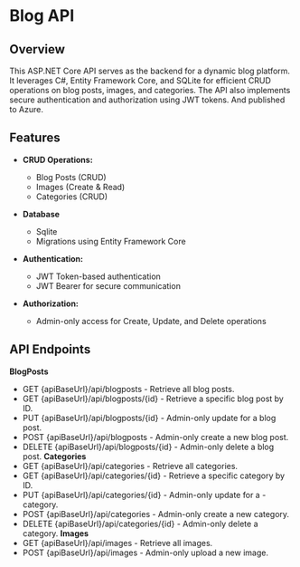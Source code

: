# Blog API

## Overview

This ASP.NET Core API serves as the backend for a dynamic blog platform. It leverages C#, Entity Framework Core, and SQLite for efficient CRUD operations on blog posts, images, and categories. The API also implements secure authentication and authorization using JWT tokens. And published to Azure.

## Features

-   **CRUD Operations:**

    -   Blog Posts (CRUD)
    -   Images (Create & Read)
    -   Categories (CRUD)

-   **Database**

    -   Sqlite
    -   Migrations using Entity Framework Core

-   **Authentication:**

    -   JWT Token-based authentication
    -   JWT Bearer for secure communication

-   **Authorization:**
    -   Admin-only access for Create, Update, and Delete operations

## API Endpoints

**BlogPosts**

-   GET {apiBaseUrl}/api/blogposts - Retrieve all blog posts.
-   GET {apiBaseUrl}/api/blogposts/{id} - Retrieve a specific blog post by ID.
-   PUT {apiBaseUrl}/api/blogposts/{id} - Admin-only update for a blog post.
-   POST {apiBaseUrl}/api/blogposts - Admin-only create a new blog post.
-   DELETE {apiBaseUrl}/api/blogposts/{id} - Admin-only delete a blog post.
    **Categories**
-   GET {apiBaseUrl}/api/categories - Retrieve all categories.
-   GET {apiBaseUrl}/api/categories/{id} - Retrieve a specific category by ID.
-   PUT {apiBaseUrl}/api/categories/{id} - Admin-only update for a - category.
-   POST {apiBaseUrl}/api/categories - Admin-only create a new category.
-   DELETE {apiBaseUrl}/api/categories/{id} - Admin-only delete a category.
    **Images**
-   GET {apiBaseUrl}/api/images - Retrieve all images.
-   POST {apiBaseUrl}/api/images - Admin-only upload a new image.

